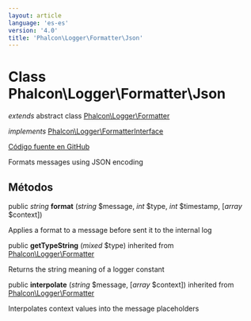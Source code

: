 ```yaml
---
layout: article
language: 'es-es'
version: '4.0'
title: 'Phalcon\Logger\Formatter\Json'
---
```


# Class **Phalcon\Logger\Formatter\Json**

*extends* abstract class [Phalcon\Logger\Formatter](api/Phalcon_Logger_Formatter)

*implements* [Phalcon\Logger\FormatterInterface](api/Phalcon_Logger_FormatterInterface)

<a href="https://github.com/phalcon/cphalcon/tree/v4.0.0/phalcon/logger/formatter/json.zep" class="btn btn-default btn-sm">Código fuente en GitHub</a>

Formats messages using JSON encoding

## Métodos

public *string* **format** (*string* $message, *int* $type, *int* $timestamp, [*array* $context])

Applies a format to a message before sent it to the internal log

public **getTypeString** (*mixed* $type) inherited from [Phalcon\Logger\Formatter](api/Phalcon_Logger_Formatter)

Returns the string meaning of a logger constant

public **interpolate** (*string* $message, [*array* $context]) inherited from [Phalcon\Logger\Formatter](api/Phalcon_Logger_Formatter)

Interpolates context values into the message placeholders